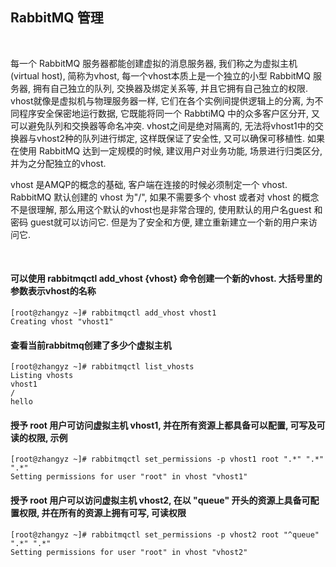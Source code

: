 
## RabbitMQ 管理

<br/>

每一个 RabbitMQ 服务器都能创建虚拟的消息服务器, 我们称之为虚拟主机(virtual host), 简称为vhost, 每一个vhost本质上是一个独立的小型 RabbitMQ 服务器, 拥有自己独立的队列, 交换器及绑定关系等, 并且它拥有自己独立的权限. vhost就像是虚拟机与物理服务器一样, 它们在各个实例间提供逻辑上的分离, 为不同程序安全保密地运行数据, 它既能将同一个 RabbtiMQ 中的众多客户区分开, 又可以避免队列和交换器等命名冲突. vhost之间是绝对隔离的, 无法将vhost1中的交换器与vhost2种的队列进行绑定, 这样既保证了安全性, 又可以确保可移植性. 如果在使用 RabbitMQ 达到一定规模的时候, 建议用户对业务功能, 场景进行归类区分, 并为之分配独立的vhost.

vhost 是AMQP的概念的基础, 客户端在连接的时候必须制定一个 vhost. RabbitMQ 默认创建的 vhost 为"/", 如果不需要多个 vhost 或者对 vhost 的概念不是很理解, 那么用这个默认的vhost也是非常合理的, 使用默认的用户名guest 和密码 guest就可以访问它. 但是为了安全和方便, 建立重新建立一个新的用户来访问它.

<br/>

#### 可以使用 rabbitmqctl add_vhost {vhost} 命令创建一个新的vhost. 大括号里的参数表示vhost的名称

```shell
[root@zhangyz ~]# rabbitmqctl add_vhost vhost1
Creating vhost "vhost1"
```

#### 查看当前rabbitmq创建了多少个虚拟主机

```shell
[root@zhangyz ~]# rabbitmqctl list_vhosts
Listing vhosts
vhost1
/
hello
```

#### 授予 root 用户可访问虚拟主机 vhost1, 并在所有资源上都具备可以配置, 可写及可读的权限, 示例

```shell
[root@zhangyz ~]# rabbitmqctl set_permissions -p vhost1 root ".*" ".*" ".*"
Setting permissions for user "root" in vhost "vhost1"
```

#### 授予 root 用户可以访问虚拟主机 vhost2, 在以 "queue" 开头的资源上具备可配置权限, 并在所有的资源上拥有可写, 可读权限

```shell
[root@zhangyz ~]# rabbitmqctl set_permissions -p vhost2 root "^queue" ".*" ".*"
Setting permissions for user "root" in vhost "vhost2"
```

